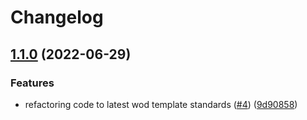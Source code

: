 # Changelog

## [1.1.0](https://github.com/wayofdev/ansible-role-dotfiles/compare/v1.0.0...v1.1.0) (2022-06-29)


### Features

* refactoring code to latest wod template standards ([#4](https://github.com/wayofdev/ansible-role-dotfiles/issues/4)) ([9d90858](https://github.com/wayofdev/ansible-role-dotfiles/commit/9d9085843022bd37605ba2f003ddf87245999a60))
